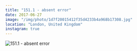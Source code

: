```yaml
---
title: "151.1 - absent error"
date: 2017-06-27
image: "/img/photo/1d7f20015412f35d4233b4a968b17308.jpg"
location: "London, United Kingdom"
instagram: true
---
```


![151.1 - absent error](/img/photo/1d7f20015412f35d4233b4a968b17308.jpg)
